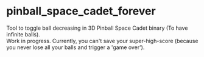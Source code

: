 # pinball_space_cadet_forever
Tool to toggle ball decreasing in 3D Pinball Space Cadet binary (To have infinite balls).
</br>
Work in progress. Currently, you can't save your super-high-score (because you never lose all your balls
and trigger a 'game over').
